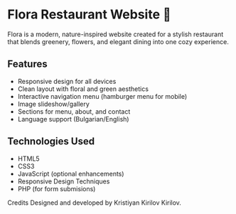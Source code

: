 # Flora Restaurant Website 🌿

Flora is a modern, nature-inspired website created for a stylish restaurant that blends greenery, flowers, and elegant dining into one cozy experience.

## Features

- Responsive design for all devices
- Clean layout with floral and green aesthetics
- Interactive navigation menu (hamburger menu for mobile)
- Image slideshow/gallery
- Sections for menu, about, and contact
- Language support (Bulgarian/English)

## Technologies Used

- HTML5
- CSS3
- JavaScript (optional enhancements)
- Responsive Design Techniques
- PHP (for form submisions)

Credits
Designed and developed by Kristiyan Kirilov Kirilov.
